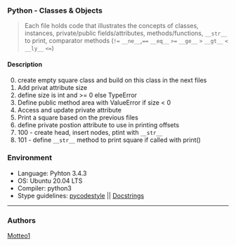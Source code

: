 ### Python - Classes & Objects
>Each file holds code that illustrates the concepts of classes, instances, private/public fields/attributes, methods/functions, `__str__` to print, comparator methods (`!=` `__ne__`,`==` `__eq__` `>=` `__ge__` `>` `__gt__` `<` `__ly__` `<=`)

#### Description
0. create empty square class and build on this class in the next files
1. Add privat attribute size
2. define size is int and >= 0 else TypeError
3. Define public method area with ValueError if size < 0
4. Access and update private attribute
5. Print a square based on the previous files
6. define private postion attribute to use in printing offsets
7. 100 - create head, insert nodes, ptint with `__str__`
8. 101 - define `__str__` method to print square if called with print()


### Environment
* Language: Pyhton 3.4.3
* OS: Ubuntu 20.04 LTS
* Compiler: python3
* Stype guidelines: [pycodestyle](https://pypi.org/project/pycodestyle/) || [Docstrings](http://sphinxcontrib-napoleon.readthedocs.io/en/latest/example_google.html)

***

### Authors
[Motteo1](https://github.com/Motteo1)
